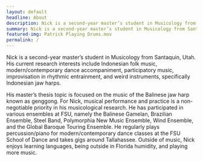 ```yaml
---
layout: default
headline: About
description: Nick is a second-year master’s student in Musicology from Santaquin, Utah. His current research interests include Indonesian folk music, modern/contemporary dance accompaniment, participatory music, improvisation in rhythmic entrainment, and weird instruments, specifically Indonesian jaw harps.
summary: Nick is a second-year master’s student in Musicology from Santaquin, Utah. His current research interests include Indonesian folk music, modern/contemporary dance accompaniment, participatory music, improvisation in rhythmic entrainment, and weird instruments, specifically Indonesian jaw harps.
featured-img: Patrick Playing Drums.mov
permalink: /
---
```


Nick is a second-year master’s student in Musicology from Santaquin, Utah. His current research interests include Indonesian folk music, modern/contemporary dance accompaniment, participatory music, improvisation in rhythmic entrainment, and weird instruments, specifically Indonesian jaw harps.

His master’s thesis topic is focused on the music of the Balinese jaw harp known as genggong. For Nick, musical performance and practice is a non-negotiable priority in his musicological research. He has participated in various ensembles at FSU, namely the Balinese Gamelan, Brazilian Ensemble, Steel Band, Polymorphia New Music Ensemble, Wind Ensemble, and the Global Baroque Touring Ensemble. He regularly plays percussion/piano for modern/contemporary dance classes at the FSU School of Dance and takes gigs around Tallahassee. Outside of music, Nick enjoys learning languages, being outside in Florida humidity, and playing more music.

